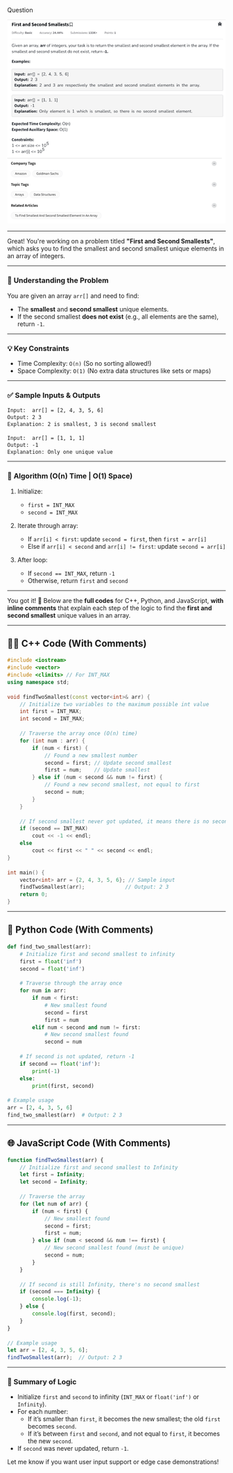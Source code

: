 Question

![Question](Question.png)

---

Great! You're working on a problem titled **"First and Second Smallests"**, which asks you to find the smallest and second smallest unique elements in an array of integers.

---

### 🧠 **Understanding the Problem**
You are given an array `arr[]` and need to find:
- The **smallest** and **second smallest** unique elements.
- If the second smallest **does not exist** (e.g., all elements are the same), return `-1`.

---

### 💡 **Key Constraints**
- Time Complexity: `O(n)` (So no sorting allowed!)
- Space Complexity: `O(1)` (No extra data structures like sets or maps)

---

### ✅ **Sample Inputs & Outputs**
```plaintext
Input:  arr[] = [2, 4, 3, 5, 6]
Output: 2 3
Explanation: 2 is smallest, 3 is second smallest

Input:  arr[] = [1, 1, 1]
Output: -1
Explanation: Only one unique value
```

---

### 🧮 **Algorithm (O(n) Time | O(1) Space)**

1. Initialize:
   - `first = INT_MAX`
   - `second = INT_MAX`

2. Iterate through array:
   - If `arr[i] < first`: update `second = first`, then `first = arr[i]`
   - Else if `arr[i] < second` and `arr[i] != first`: update `second = arr[i]`

3. After loop:
   - If `second == INT_MAX`, return `-1`
   - Otherwise, return `first` and `second`

---
You got it! 🎯 Below are the **full codes** for C++, Python, and JavaScript, **with inline comments** that explain each step of the logic to find the **first and second smallest** unique values in an array.

---

## 🧑‍💻 C++ Code (With Comments)

```cpp
#include <iostream>
#include <vector>
#include <climits> // For INT_MAX
using namespace std;

void findTwoSmallest(const vector<int>& arr) {
    // Initialize two variables to the maximum possible int value
    int first = INT_MAX;
    int second = INT_MAX;

    // Traverse the array once (O(n) time)
    for (int num : arr) {
        if (num < first) {
            // Found a new smallest number
            second = first; // Update second smallest
            first = num;    // Update smallest
        } else if (num < second && num != first) {
            // Found a new second smallest, not equal to first
            second = num;
        }
    }

    // If second smallest never got updated, it means there is no second unique value
    if (second == INT_MAX)
        cout << -1 << endl;
    else
        cout << first << " " << second << endl;
}

int main() {
    vector<int> arr = {2, 4, 3, 5, 6}; // Sample input
    findTwoSmallest(arr);             // Output: 2 3
    return 0;
}
```

---

## 🐍 Python Code (With Comments)

```python
def find_two_smallest(arr):
    # Initialize first and second smallest to infinity
    first = float('inf')
    second = float('inf')

    # Traverse through the array once
    for num in arr:
        if num < first:
            # New smallest found
            second = first
            first = num
        elif num < second and num != first:
            # New second smallest found
            second = num

    # If second is not updated, return -1
    if second == float('inf'):
        print(-1)
    else:
        print(first, second)

# Example usage
arr = [2, 4, 3, 5, 6]
find_two_smallest(arr)  # Output: 2 3
```

---

## 🌐 JavaScript Code (With Comments)

```javascript
function findTwoSmallest(arr) {
    // Initialize first and second smallest to Infinity
    let first = Infinity;
    let second = Infinity;

    // Traverse the array
    for (let num of arr) {
        if (num < first) {
            // New smallest found
            second = first;
            first = num;
        } else if (num < second && num !== first) {
            // New second smallest found (must be unique)
            second = num;
        }
    }

    // If second is still Infinity, there's no second smallest
    if (second === Infinity) {
        console.log(-1);
    } else {
        console.log(first, second);
    }
}

// Example usage
let arr = [2, 4, 3, 5, 6];
findTwoSmallest(arr);  // Output: 2 3
```

---

### 🚀 Summary of Logic
- Initialize `first` and `second` to infinity (`INT_MAX` or `float('inf')` or `Infinity`).
- For each number:
  - If it’s smaller than `first`, it becomes the new smallest; the old `first` becomes `second`.
  - If it’s between `first` and `second`, and not equal to `first`, it becomes the new `second`.
- If `second` was never updated, return `-1`.

Let me know if you want user input support or edge case demonstrations!